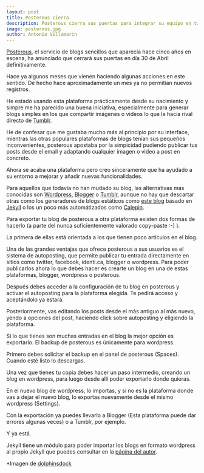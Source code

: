```yaml
---
layout: post
title: Posterous cierra
description: Posterous cierra sus puertas para integrar su equipo en twitter
image: posterous.jpg
author: Antonio Villamarin
---
```


[Posterous][1], el servicio de blogs sencillos que aparecía hace cinco años en escena, ha anunciado que cerrará sus puertas en día 30 de Abril definitivamente.

Hace ya algunos meses que vienen haciendo algunas acciones en este sentido. De hecho hace aproximadamente un mes ya no permitían nuevos registros.

He estado usando esta plataforma prácticamente desde su nacimiento y simpre me ha parecido una buena iniciativa, especialmente para generar blogs simples en los que compartir imágenes o videos lo que le hacía rival directo de [Tumblr][2].

He de confesar que me gustaba mucho más al principio por su interface, mientras las otras populares plataformas de blogs tenían sus pequeños inconvenientes, posterous apostaba por la simpicidad pudiendo publicar tus posts desde el email y adaptando cualquier imagen o video a post en concreto.

Ahora se acaba una plataforma pero creo sinceramente que ha ayudado a su entorno a mejorar y añadir nuevas funcionalidades.

Para aquellos que todavía no han mudado su blog, las alternativas más conocidas son [Wordpress][3], [Blogger][4] o [Tumblr][2], aunque no hay que descartar otras como los generadores de blogs estáticos como [este blog][5] basado en [Jekyll][6] o los un poco más automátizados como [Calepin][7].

Para exportar tu blog de posterous a otra plataforma existen dos formas de hacerlo (a parte del nunca suficientemente valorado copy-paste :-) ).

La primera de ellas está orientada a los que tienen poco artículos en el blog.

Una de las grandes ventajas que ofrece posterous a sus usuarios es el sistema de autoposting, que permite publicar tu entrada directamente en sitios como twitter, facebook, identi.ca, blogger o wordpress. Para poder publicarlos ahora lo que debes hacer es crearte un blog en una de estas plataformas, blogger, wordpress o posterous.

Después debes acceder a la configuración de tu blog en posterous y activar el autoposting para la plataforma elegida. Te pedirá acceso y aceptándolo ya estará.

Posteriormente, vas editando los posts desde el más antiguo al más nuevo, yendo a opciones del post, haciendo click sobre autoposting y eligiendo la plataforma.

Si lo que tienes son muchas entradas en el blog la mejor opción es exportarlo. El backup de posterous es únicamente para wordpress.

Primero debes solicitar el backup en el panel de posterous (Spaces). Cuando esté listo lo descargas.

Una vez que tienes tu copia debes hacer un paso intermedio, creando un blog en wordpress, para luego desde allí poder exportarlo donde quieras.

En el nuevo blog de wordpress, lo importas, y si no es la plataforma donde vas a dejar el nuevo blog, lo exportas nuevamente desde el mismo wordpress (Settings).

Con la exportación ya puedes llevarlo a Blogger (Esta plataforma puede dar errores algunas veces) o a Tumblr, por ejemplo.

Y ya está.

Jekyll tiene un módulo para poder importar los blogs en formato wordpress al propio Jekyll que puedes consultar en la [página del autor][6].

*Imagen de [dolphinsdock][8]

[1]: http://posterous.com
[2]: http://tumblr.com
[3]: http://wordpress.com
[4]: http://blogger.com
[5]: http://ant.onio.org
[6]: http://github.com/mojombo/jekyll
[7]: http://calepin.co
[8]: http://www.flickr.com/photos/66568868@N00/